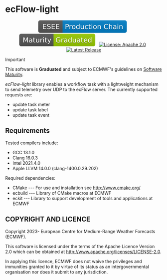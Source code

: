 
# ecFlow-light

<div align="center">
  <a href="https://github.com/ecmwf/codex/raw/refs/heads/main/ESEE"><img src="https://github.com/ecmwf/codex/raw/refs/heads/main/ESEE/production_chain_badge.svg" alt="Static Badge"></a>
  &nbsp;
  <a href="https://github.com/ecmwf/codex/raw/refs/heads/main/Project%20Maturity"><img src="https://github.com/ecmwf/codex/raw/refs/heads/main/Project%20Maturity/graduated_badge.svg" alt="Static Badge"></a>
  &nbsp;
  <a href="https://opensource.org/licenses/apache-2-0"><img src="https://img.shields.io/badge/License-Apache%202.0-blue.svg" alt="License: Apache 2.0"></a>
  &nbsp;
  <a href="https://github.com/ecmwf/ecflow-light/releases"><img src="https://img.shields.io/github/v/release/ecmwf/ecflow-light?color=blue&label=Release&style=flat-square" alt="Latest Release"></a>
</div>

> [!IMPORTANT]
> This software is **Graduated** and subject to ECMWF's guidelines on [Software Maturity](https://github.com/ecmwf/codex/raw/refs/heads/main/Project%20Maturity).

*ecFlow-light* library enables a workflow task with a lightweight mechanism to send telemetry over UDP to the ecFlow
server. The currently supported requests are:

 - update task meter
 - update task label
 - update task event

## Requirements

Tested compilers include:

- GCC 13.1.0
- Clang 16.0.3
- Intel 2021.4.0
- Apple LLVM 14.0.0 (clang-1400.0.29.202)

Required dependencies:

- CMake --- For use and installation see http://www.cmake.org/
- ecbuild --- Library of CMake macros at ECMWF
- eckit --- Library to support development of tools and applications at ECMWF

## COPYRIGHT AND LICENCE

Copyright 2023- European Centre for Medium-Range Weather Forecasts (ECMWF).

This software is licensed under the terms of the Apache Licence Version 2.0
which can be obtained at http://www.apache.org/licenses/LICENSE-2.0.

In applying this licence, ECMWF does not waive the privileges and immunities granted to it by
virtue of its status as an intergovernmental organisation nor does it submit to any jurisdiction.
